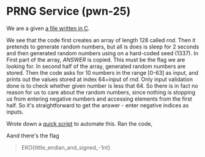 [](ctf=ekoparty-2015)
[](type=pwn)
[](tags=)
[](tools=)
[](techniques=)

# PRNG Service (pwn-25)

We are a given [a file written in C](../pwn25.c).

We see that the code first creates an array of length 128 called _rnd_. Then it pretends to generate random numbers, but all is does is sleep for 2 seconds and then generated random numbers using on a hard-coded seed (1337). In First part of the array, _ANSWER_ is copied. This must be the flag we are looking for. In second half of the array, generated random numbers are stored. Then the code asks for 10 numbers in the range [0-63] as input, and prints out the values stored at index 64+input of _rnd_. Only input validation done is to check whether given number is less that 64. So there is in fact no reason for us to care about the random numbers, since nothing is stopping us from entering negative numbers and accessing elements from the first half. So it's straightforward to get the answer - enter negative indices as inputs.

Wrote down a [quick script](pwn.py) to automate this. Ran the code,

Aand there's the flag
> EKO{little_endian_and_signed_-1nt}
